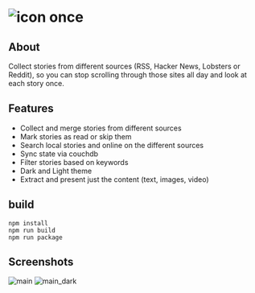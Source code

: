 # ![icon](https://user-images.githubusercontent.com/1382274/184474910-e0b46b64-8254-4604-a176-1679255c65bb.png?small) once

## About

Collect stories from different sources (RSS, Hacker News, Lobsters or Reddit), so you can stop scrolling through those sites all day and look at each story once.


## Features
 - Collect and merge stories from different sources
 - Mark stories as read or skip them
 - Search local stories and online on the different sources
 - Sync state via couchdb
 - Filter stories based on keywords
 - Dark and Light theme
 - Extract and present just the content (text, images, video)

## build

```
npm install
npm run build
npm run package
```

## Screenshots
![main](https://user-images.githubusercontent.com/1382274/184474922-fbccd4f5-b0d4-42c1-bf48-aee1cd575ddd.png)
![main_dark](https://user-images.githubusercontent.com/1382274/184474927-a99326c5-b2a6-417a-b96b-1b5313596d39.png)
